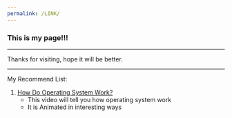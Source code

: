 ```yaml
---
permalink: /LINK/
---
```


### This is my page!!!

---

Thanks for visiting, hope it will be better.

---

My Recommend List:
1. [How Do Operating System Work?](https://www.youtube.com/watch?v=GjNp0bBrjmU&ab_channel=ClickView)
    * This video will tell you how operating system work
    * It is Animated in interesting ways
